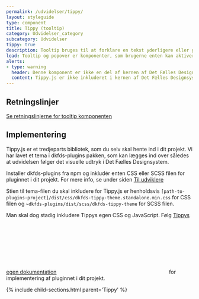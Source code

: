 ```yaml
---
permalink: /udvidelser/tippy/
layout: styleguide
type: component
title: Tippy (tooltip)
category: Udvidelser_category
subcategory: Udvidelser
tippy: true
description: Tooltip bruges til at forklare en tekst yderligere eller give mere information, som ikke umiddelbart er nødvendig.
lead: Tooltip og popover er komponenter, som brugerne enten kan aktiverer eller fører musen hen over for at få en kort forklaring på indhold, ord eller begreber.
alerts:
- type: warning
  header: Denne komponent er ikke en del af kernen af Det Fælles Designsystem
  content: Tippy.js er ikke inkluderet i kernen af Det Fælles Designsystem. For at inkludere Tippy.js skal der inkluderes et eksternt bibliotek, se implementeringsafsnittet nedenfor.<br><br>Det Fælles Designsystem har implementeret et tema til Tippy.js, som findes i <a href="https://github.com/detfaellesdesignsystem/dkfds-plugins" class="icon-link">Plugins<svg class="icon-svg"><use xlink:href="#open-in-new"></use></svg></a> projektet.
---
```


<h2 class="h3" id="retningslinjer">Retningslinjer</h2>
<a href="/komponenter/tooltip/">Se retningslinjerne for tooltip komponenten</a>
<h2 class="h3" id="implementering">Implementering</h2>
<p>Tippy.js er et tredjeparts bibliotek, som du selv skal hente ind i dit projekt. Vi har lavet et tema i dkfds-plugins pakken, som kan lægges ind over således at udvidelsen følger det visuelle udtryk i Det Fælles Designsystem.</p>
<p>Installer dkfds-plugins fra npm og inkludér enten CSS eller SCSS filen for pluginnet i dit projekt. For mere info, se under siden <a href="/omdesignsystemet/tiludviklere/">Til udviklere</a></p>
<p>Stien til tema-filen du skal inkludere for Tippy.js er henholdsvis <code>[path-to-plugins-project]/dist/css/dkfds-tippy-theme.standalone.min.css</code> for CSS filen og <code>~dkfds-plugins/dist/scss/dkfds-tippy-theme</code> for SCSS filen.</p>
<p>Man skal dog stadig inkludere Tippys egen CSS og JavaScript. Følg <a href="https://atomiks.github.io/tippyjs/" class="icon-link">Tippys egen dokumentation<svg class="icon-svg "><use xlink:href="#open-in-new"></use></svg></a> for implementering af pluginnet i dit projekt.</p> 

{% include child-sections.html parent='Tippy' %}

